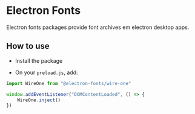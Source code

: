 # Electron Fonts

Electron fonts packages provide font archives em electron desktop apps.

## How to use

* Install the package

* On your `preload.js`, add:

```ts
import WireOne from "@electron-fonts/wire-one"

window.addEventListener("DOMContentLoaded", () => {
    WireOne.inject()
})
```